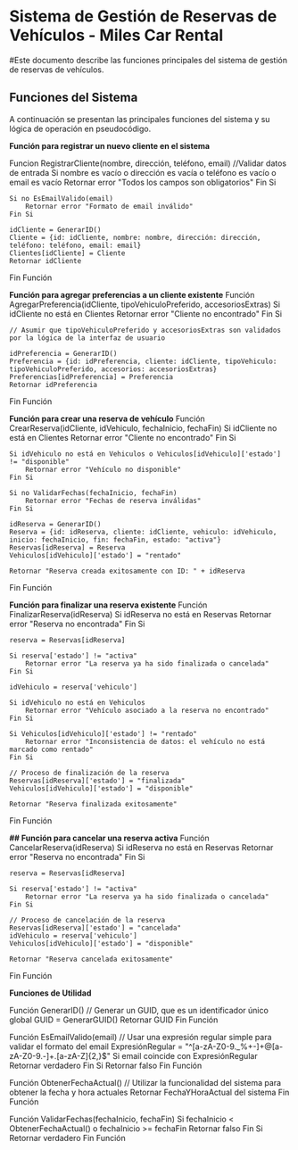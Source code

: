 #  Sistema de Gestión de Reservas de Vehículos - Miles Car Rental

#Este documento describe las funciones principales del sistema de gestión de reservas de vehículos.

## Funciones del Sistema

A continuación se presentan las principales funciones del sistema y su lógica de operación en pseudocódigo.

**Función para registrar un nuevo cliente en el sistema**

Funcion RegistrarCliente(nombre, dirección, teléfono, email)
    //Validar datos de entrada
    Si nombre es vacío o dirección es vacía o teléfono es vacío o email es vacío
        Retornar error "Todos los campos son obligatorios"
    Fin Si

    Si no EsEmailValido(email)
        Retornar error "Formato de email inválido"
    Fin Si

    idCliente = GenerarID()
    Cliente = {id: idCliente, nombre: nombre, dirección: dirección, teléfono: teléfono, email: email}
    Clientes[idCliente] = Cliente
    Retornar idCliente
Fin Función


**Función para agregar preferencias a un cliente existente**
Función AgregarPreferencia(idCliente, tipoVehiculoPreferido, accesoriosExtras)
    Si idCliente no está en Clientes
        Retornar error "Cliente no encontrado"
    Fin Si

    // Asumir que tipoVehiculoPreferido y accesoriosExtras son validados por la lógica de la interfaz de usuario

    idPreferencia = GenerarID()
    Preferencia = {id: idPreferencia, cliente: idCliente, tipoVehiculo: tipoVehiculoPreferido, accesorios: accesoriosExtras}
    Preferencias[idPreferencia] = Preferencia
    Retornar idPreferencia
Fin Función

**Función para crear una reserva de vehículo**
Función CrearReserva(idCliente, idVehiculo, fechaInicio, fechaFin)
    Si idCliente no está en Clientes
        Retornar error "Cliente no encontrado"
    Fin Si

    Si idVehiculo no está en Vehiculos o Vehiculos[idVehiculo]['estado'] != "disponible"
        Retornar error "Vehículo no disponible"
    Fin Si

    Si no ValidarFechas(fechaInicio, fechaFin)
        Retornar error "Fechas de reserva inválidas"
    Fin Si

    idReserva = GenerarID()
    Reserva = {id: idReserva, cliente: idCliente, vehiculo: idVehiculo, inicio: fechaInicio, fin: fechaFin, estado: "activa"}
    Reservas[idReserva] = Reserva
    Vehiculos[idVehiculo]['estado'] = "rentado"

    Retornar "Reserva creada exitosamente con ID: " + idReserva
Fin Función

**Función para finalizar una reserva existente**
Función FinalizarReserva(idReserva)
    Si idReserva no está en Reservas
        Retornar error "Reserva no encontrada"
    Fin Si

    reserva = Reservas[idReserva]
    
    Si reserva['estado'] != "activa"
        Retornar error "La reserva ya ha sido finalizada o cancelada"
    Fin Si

    idVehiculo = reserva['vehiculo']
    
    Si idVehiculo no está en Vehiculos
        Retornar error "Vehículo asociado a la reserva no encontrado"
    Fin Si

    Si Vehiculos[idVehiculo]['estado'] != "rentado"
        Retornar error "Inconsistencia de datos: el vehículo no está marcado como rentado"
    Fin Si

    // Proceso de finalización de la reserva
    Reservas[idReserva]['estado'] = "finalizada"
    Vehiculos[idVehiculo]['estado'] = "disponible"

    Retornar "Reserva finalizada exitosamente"
Fin Función

**## Función para cancelar una reserva activa**
Función CancelarReserva(idReserva)
    Si idReserva no está en Reservas
        Retornar error "Reserva no encontrada"
    Fin Si

    reserva = Reservas[idReserva]
    
    Si reserva['estado'] != "activa"
        Retornar error "La reserva ya ha sido finalizada o cancelada"
    Fin Si

    // Proceso de cancelación de la reserva
    Reservas[idReserva]['estado'] = "cancelada"
    idVehiculo = reserva['vehiculo']
    Vehiculos[idVehiculo]['estado'] = "disponible"

    Retornar "Reserva cancelada exitosamente"
Fin Función

**Funciones de Utilidad**

Función GenerarID()
    // Generar un GUID, que es un identificador único global
    GUID = GenerarGUID()
    Retornar GUID
Fin Función


Función EsEmailValido(email)
    // Usar una expresión regular simple para validar el formato del email
    ExpresiónRegular = "^[a-zA-Z0-9._%+-]+@[a-zA-Z0-9.-]+\.[a-zA-Z]{2,}$"
    Si email coincide con ExpresiónRegular
        Retornar verdadero
    Fin Si
    Retornar falso
Fin Función


Función ObtenerFechaActual()
    // Utilizar la funcionalidad del sistema para obtener la fecha y hora actuales
    Retornar FechaYHoraActual del sistema
Fin Función


Función ValidarFechas(fechaInicio, fechaFin)
    Si fechaInicio < ObtenerFechaActual() o fechaInicio >= fechaFin
        Retornar falso
    Fin Si
    Retornar verdadero
Fin Función
